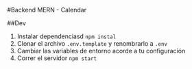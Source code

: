 #Backend MERN - Calendar

##Dev

1. Instalar dependenciasd `npm instal`
2. Clonar el archivo `.env.template` y renombrarlo a `.env`
3. Cambiar las variables de entorno acorde a tu configuración
4. Correr el servidor `npm start`
